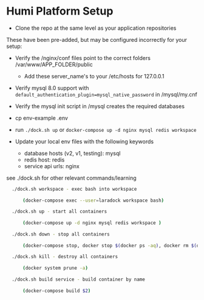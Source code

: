 # Humi Platform Setup

- Clone the repo at the same level as your application repositories

 These have been pre-added, but may be configured incorrectly for your setup:
 
- Verify the /nginx/conf files point to the correct folders /var/www/APP_FOLDER/public
  - Add these server_name's to your /etc/hosts for 127.0.0.1
- Verify mysql 8.0 support with `default_authentication_plugin=mysql_native_password` in /mysql/my.cnf 
- Verify the mysql init script in /mysql creates the required databases

- cp env-example .env

- run `./dock.sh up` or `docker-compose up -d nginx mysql redis workspace `

- Update your local env files with the following keywords
  - database hosts (v2, v1, testing): mysql
  - redis host: redis
  - service api urls: nginx

see ./dock.sh for other relevant commands/learning

```bash
  ./dock.sh workspace - exec bash into workspace 
  
      (docker-compose exec --user=laradock workspace bash)
      
  ./dock.sh up - start all containers 
  
      (docker-compose up -d nginx mysql redis workspace )
      
  ./dock.sh down - stop all containers 
  
      (docker-compose stop, docker stop $(docker ps -aq), docker rm $(docker ps -aq))
      
  ./dock.sh kill - destroy all containers 
  
      (docker system prune -a)
      
  ./dock.sh build service - build container by name 
  
      (docker-compose build $2)
      
```
